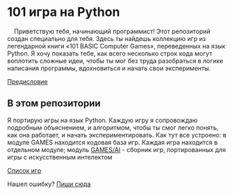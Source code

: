 # 101 игра на Python

&nbsp;&nbsp;&nbsp;
Приветствую тебя, начинающий программист! 
Этот репозиторий создан специально для тебя. Здесь ты найдешь коллекцию игр из легендарной книги «101 BASIC Computer Games», 
переведенных на язык Python. Я хочу показать тебе, как всего несколько строк кода могут воплотить сложные идеи, 
чтобы ты мог без труда разобраться в логике написания программы, 
вдохновиться и начать свои эксперименты.

[Предисловие](https://pikabu.ru/story/101_igra_na_python_predislovie_12167158)

## В этом репозитории
Я портирую игры на язык Python. 
Каждую игру я сопровождаю подробным объяснением, и алгоритмом, чтобы ты смог легко понять, как она работает, 
и начать экспериментировать. 
Как тут все устроено:
в модуле GAMES находится кодовая база игр. Каждая игра находится в отдельном модуле; модуль [GAMES/AI](https://github.com/hypo69/101_python_computer_games_ru/tree/master/GAMES/AI) - сборник игр, портированных для игры с искусственным интелектом


[Список игр](https://github.com/hypo69/101_python_computer_games_ru/tree/master/GAMES/TOC.MD)

Нашел ошибку? [Пиши сюда](https://github.com/hypo69/101_python_computer_games_ru/issues)
